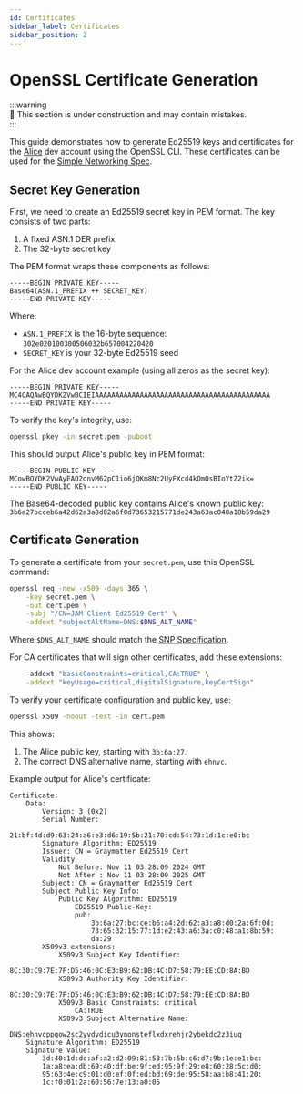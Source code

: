 ```yaml
---
id: Certificates
sidebar_label: Certificates
sidebar_position: 2
---
```


# OpenSSL Certificate Generation

:::warning  
🚧 This section is under construction and may contain mistakes.  
:::

This guide demonstrates how to generate Ed25519 keys and certificates for the [Alice](/basics/dev-accounts#alice) dev account using the OpenSSL CLI. These certificates can be used for the [Simple Networking Spec](/advanced/networking/SNP#encryption-and-handshake).

## Secret Key Generation

First, we need to create an Ed25519 secret key in PEM format. The key consists of two parts:
1. A fixed ASN.1 DER prefix
2. The 32-byte secret key

The PEM format wraps these components as follows:

```pre
-----BEGIN PRIVATE KEY-----
Base64(ASN.1_PREFIX ++ SECRET_KEY)
-----END PRIVATE KEY-----
```

Where:
- `ASN.1_PREFIX` is the 16-byte sequence: `302e020100300506032b657004220420`
- `SECRET_KEY` is your 32-byte Ed25519 seed

For the Alice dev account example (using all zeros as the secret key):

```pre
-----BEGIN PRIVATE KEY-----
MC4CAQAwBQYDK2VwBCIEIAAAAAAAAAAAAAAAAAAAAAAAAAAAAAAAAAAAAAAAAAAA
-----END PRIVATE KEY-----
```

To verify the key's integrity, use:
```bash
openssl pkey -in secret.pem -pubout
```

This should output Alice's public key in PEM format:
```pre
-----BEGIN PUBLIC KEY-----
MCowBQYDK2VwAyEAO2onvM62pC1io6jQKm8Nc2UyFXcd4kOmOsBIoYtZ2ik=
-----END PUBLIC KEY-----
```

The Base64-decoded public key contains Alice's known public key:
`3b6a27bcceb6a42d62a3a8d02a6f0d73653215771de243a63ac048a18b59da29`

## Certificate Generation

To generate a certificate from your `secret.pem`, use this OpenSSL command:

```bash
openssl req -new -x509 -days 365 \
    -key secret.pem \
    -out cert.pem \
    -subj "/CN=JAM Client Ed25519 Cert" \
    -addext "subjectAltName=DNS:$DNS_ALT_NAME"
```

Where `$DNS_ALT_NAME` should match the [SNP Specification](/advanced/networking/SNP#encryption-and-handshake).

For CA certificates that will sign other certificates, add these extensions:

```bash
    -addext "basicConstraints=critical,CA:TRUE" \
    -addext "keyUsage=critical,digitalSignature,keyCertSign"
```

To verify your certificate configuration and public key, use:

```bash
openssl x509 -noout -text -in cert.pem
```

This shows:
1. The Alice public key, starting with `3b:6a:27`.
3. The correct DNS alternative name, starting with `ehnvc`.

Example output for Alice's certificate:
```pre
Certificate:
    Data:
        Version: 3 (0x2)
        Serial Number:
            21:bf:4d:d9:63:24:a6:e3:d6:19:5b:21:70:cd:54:73:1d:1c:e0:bc
        Signature Algorithm: ED25519
        Issuer: CN = Graymatter Ed25519 Cert
        Validity
            Not Before: Nov 11 03:28:09 2024 GMT
            Not After : Nov 11 03:28:09 2025 GMT
        Subject: CN = Graymatter Ed25519 Cert
        Subject Public Key Info:
            Public Key Algorithm: ED25519
                ED25519 Public-Key:
                pub:
                    3b:6a:27:bc:ce:b6:a4:2d:62:a3:a8:d0:2a:6f:0d:
                    73:65:32:15:77:1d:e2:43:a6:3a:c0:48:a1:8b:59:
                    da:29
        X509v3 extensions:
            X509v3 Subject Key Identifier: 
                8C:30:C9:7E:7F:D5:46:0C:E3:B9:62:DB:4C:D7:58:79:EE:CD:8A:BD
            X509v3 Authority Key Identifier: 
                8C:30:C9:7E:7F:D5:46:0C:E3:B9:62:DB:4C:D7:58:79:EE:CD:8A:BD
            X509v3 Basic Constraints: critical
                CA:TRUE
            X509v3 Subject Alternative Name: 
                DNS:ehnvcppgow2sc2yvdvdicu3ynonsteflxdxrehjr2ybekdc2z3iuq
    Signature Algorithm: ED25519
    Signature Value:
        3d:40:1d:dc:af:a2:d2:09:81:53:7b:5b:c6:d7:9b:1e:e1:bc:
        1a:a8:ea:db:69:40:df:be:9f:ed:95:9f:29:e8:60:28:5c:d0:
        95:63:4e:c9:01:d0:ef:0f:ed:bd:69:de:95:58:aa:b8:41:20:
        1c:f0:01:2a:60:56:7e:13:a0:05
```
